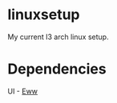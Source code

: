 <h1> linuxsetup </h1>
<p1> My current I3 arch linux setup. </p1>

<h1> Dependencies </h1>
<p1> UI - <a href=""> Eww </a> </p1>
